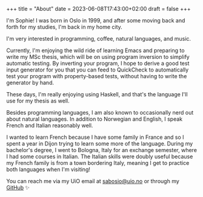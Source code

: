 +++
title = "About"
date = 2023-06-08T17:43:00+02:00
draft = false
+++

I'm Sophie! I was born in Oslo in 1999, and after some moving back and forth
for my studies, I'm back in my home city.

I'm very interested in programming, coffee, natural languages, and music.

Currently, I'm enjoying the wild ride of learning Emacs and preparing to write
my MSc thesis, which will be on using program inversion to simplify automatic
testing. By inverting your program, I hope to derive a good test input generator for you
that you can feed to QuickCheck to automatically test your program with
property-based tests, without having to write the generator by hand.

These days, I'm really enjoying using Haskell, and that's the language I'll use
for my thesis as well.

Besides programming languages, I am also known to occasionally nerd out about
natural languages. In addition to Norwegian and English, I speak French and
Italian reasonably well.

I wanted to learn French because I have some family in
France and so I spent a year in Dijon trying to learn some more of the
language. During my bachelor's degree, I went to Bologna, Italy for an exchange
semester, where I had some courses in Italian. The Italian skills were doubly
useful because my French family is from a town bordering Italy, meaning I get
to practice both languages when I'm visiting!

You can reach me via my UiO email at sabosio@uio.no or through my [GitHub](https://github.com/SophieBosio) ✨
